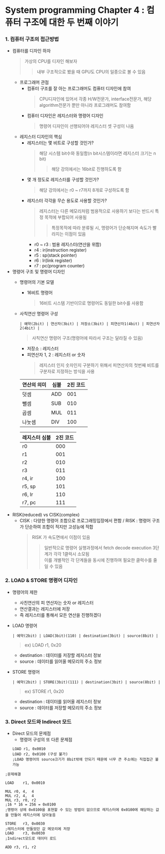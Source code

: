 # System programming Chapter 4 : 컴퓨터 구조에 대한 두 번째 이야기
### 1. 컴퓨터 구조의 접근방법
- 컴퓨터를 디자인 하자
	> 가상의 CPU를 디자인 해보자
	>> 내부 구조적으로 봤을 때 GPU도 CPU의 일종으로 볼 수 있음
	- 프로그래머 관점
		- 컴퓨터 구조를 잘 아는 프로그래머도 컴퓨터 디자인에 참여
			> CPU디자인에 있어서 각종 H/W전문가, interface전문가, 해당 algorithm전문가 뿐만 아니라 프로그래머도 참여함
		- 컴퓨터 디자인은 레지스터와 명령어 디자인
			> 명령어 디자인이 선행되어야 레지스터 셋 구성이 나옴
	- 레지스터 디자인의 핵심
		- 레지스터는 몇 비트로 구성할 것인가?
			> 해당 시스템 bit수와 동일함(n bit시스템이라면 레지스터 크기는 n bit)
			>> 해당 강의에서는 16bit로 진행하도록 함
		- 몇 개 정도로 레지스터를 구성할 것인가?
			> 해당 강의에서는 r0 ~ r7까지 8개로 구성하도록 함
		- 레지스터 각각을 무슨 용도로 사용할 것인가?
			> 레지스터는 다른 메모리처럼 범용적으로 사용하기 보다는 반드시 특정 목적에 부합되어 사용됨
			>> 특정목적에 따라 분류될 시, 명령어가 단순해지며 속도가 빨라지는 이점이 있음
			- r0 ~ r3 : 범용 레지스터(연산을 위함)
			- r4 : ir(instruction register)
			- r5 : sp(stack pointer)
			- r6 : lr(link register)
			- r7 : pc(program counter)
- 명령어 구조 및 명령어 디자인
	- 명령어의 기본 모델
		- 16비트 명령어
			> 16비트 시스템 기반이므로 명령어도 동일한 bit수를 사용함
	- 사칙연산 명령어 구성
		
		`| 예약(2bit) | 연산자(3bit) | 저장소(3bit) | 피연산자1(4bit) | 피연산자2(4bit) |`
		> 사칙연산 명령어 구조(명령어에 따라서 구조는 달라질 수 있음)
		- 저장소 : 레지스터
		- 피연산자 1, 2 : 레지스터 or 숫자
			> 레지스터 인지 숫자인지 구분하기 위해서 피연산자의 첫번째 비트를 구분자로 지정하는 방식을 사용
		
		|연산의 의미|심볼|2진 코드|
		|---|---|---|
		|덧셈|ADD|001|
		|뺄셈|SUB|010|
		|곱셈|MUL|011|
		|나눗셈|DIV|100|

		|레지스터 심볼|2진 코드|
		|---|---|
		|r0|000|
		|r1|001|
		|r2|010|
		|r3|011|
		|r4, ir|100|
		|r5, sp|101|
		|r6, lr|110|
		|r7, pc|111|
- RISK(reduced) vs CISK(complex)
	- CISK : 다양한 명령어 조합으로 프로그래밍입장에서 편함 / RISK : 명령어 구조가 단순하여 조합이 적지만 고성능에 적합
		> RISK 가 속도면에서 이점이 있음
		>> 일반적으로 명령어 실행과정에서 fetch decode execution 3단계가 각각 1클럭시 소모됨  
		>> 이를 개별적인 각 단계들을 동시에 진행하여 필요한 클럭수를 줄일 수 있음
### 2. LOAD & STORE 명령어 디자인
- 명령어의 제한
	- 사친연산의 피 연산자는 숫자 or 레지스터
	- 연산결과는 레지스터에 저장
	- 즉 레지스터를 통해서 모든 연산을 진행하겠다
- LOAD 명령어

	`| 예약(2bit) | LOAD(3bit)(110) | destination(3bit) | source(8bit) |`
	> ex) LOAD r1, 0x20
	- destination : 데이터를 저장할 레지스터 정보
	- source : 데이터를 읽어올 메모리의 주소 정보
- STORE 명령어

	`| 예약(2bit) | STORE(3bit)(111) | destination(3bit) | source(8bit) |`
	> ex) STORE r1, 0x20
	- destination : 데이터를 읽어올 레지스터 정보
	- source : 데이터를 저장할 메모리의 주소 정보

### 3. Direct 모드와 Indirect 모드
- Direct 모드의 문제점
	- 명령어 구성의 또 다른 문제점
	``` assembly
	LOAD r1, 0x0010
	LOAD r2, 0x0100 (구성 불가)
	;LOAD 명령어의 source크기가 8bit밖에 안되기 때문에 너무 큰 주소에는 직접접근 불가능
	```
```assembly
;문제해결

LOAD	r1,	0x0010

MUL	r0,	4,	4
MUL	r2,	4,	4
MUL	r3,	r0,	r2
;16 * 16 = 256 = 0x0100
;명령어 상에 0x0100을 표현할 수 있는 방법이 없으므로 레지스터에 0x0100에 해당하는 값을 만들어 레지스터에 담아놓음

STORE	r3,	0x0030
;레지스터에 만들었던 값 메모리에 저장
LOAD	r3,	0x0030
;Indirect모드로 데이터 로드

ADD	r3,	r1,	r2
```
